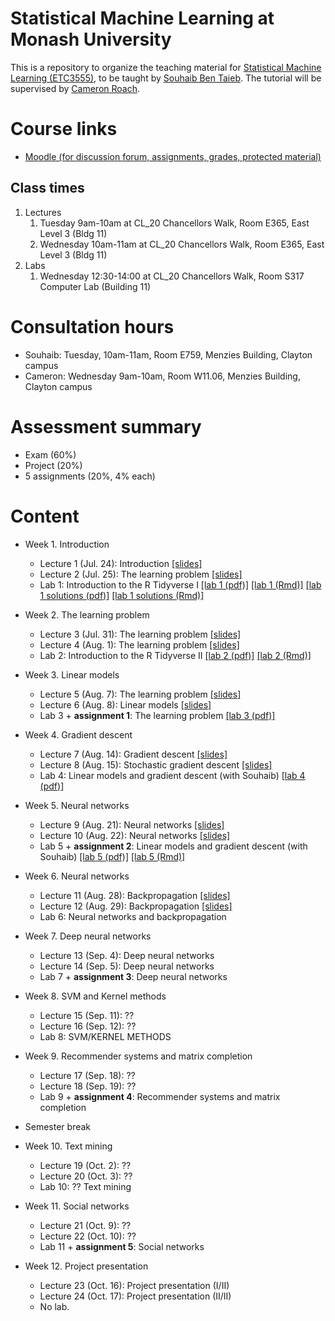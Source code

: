 # Statistical Machine Learning at Monash University
This is a repository to organize the teaching material for [Statistical Machine Learning (ETC3555)](http://www.monash.edu/pubs/2018handbooks/units/ETC3555.html), to be taught by [Souhaib Ben Taieb](http://www.souhaib-bentaieb.com). The tutorial will be supervised by [Cameron Roach](https://www.linkedin.com/in/cameron-roach-00873b69/).

# Course links

- [Moodle (for discussion forum, assignments, grades, protected material)](https://moodle.vle.monash.edu/course/view.php?id=45443)

## Class times
1. Lectures
	1. Tuesday 9am-10am at CL_20 Chancellors Walk, Room E365, East Level 3 (Bldg 11)
	2. Wednesday 10am-11am at CL_20 Chancellors Walk, Room E365, East Level 3 (Bldg 11)
2. Labs
	1. Wednesday 12:30-14:00 at CL_20 Chancellors Walk, Room S317 Computer Lab (Building 11)

	
# Consultation hours

- Souhaib: Tuesday, 10am-11am, Room E759, Menzies Building, Clayton campus
- Cameron: Wednesday 9am-10am, Room W11.06, Menzies Building, Clayton campus

# Assessment summary

- Exam (60%)
- Project (20%)
- 5 assignments (20%, 4% each)


# Content

- Week 1. Introduction 
	- Lecture 1 (Jul. 24): Introduction [[slides]](lectures/week1/introduction.pdf)
	- Lecture 2 (Jul. 25): The learning problem [[slides]](lectures/week1/learning.pdf)
	- Lab 1: Introduction to the R Tidyverse I [[lab 1 (pdf)]](labs/lab01/lab01.pdf) [[lab 1 (Rmd)]](labs/lab01/lab01.Rmd) [[lab 1 solutions (pdf)]](labs/lab01/lab01-solutions.pdf) [[lab 1 solutions (Rmd)]](labs/lab01/lab01-solutions.Rmd) 

	
- Week 2. The learning problem
	- Lecture 3 (Jul. 31): The learning problem [[slides]](lectures/week2/feasability1.pdf)
	- Lecture 4 (Aug. 1): The learning problem [[slides]](lectures/week2/feasability2.pdf)
	- Lab 2: Introduction to the R Tidyverse II [[lab 2 (pdf)]](labs/lab02/lab02.pdf) [[lab 2 (Rmd)]](labs/lab02/lab02.Rmd)


- Week 3.  Linear models
	- Lecture 5 (Aug. 7): The learning problem [[slides]](lectures/week2/feasability2.pdf)
	- Lecture 6 (Aug. 8): Linear models [[slides]](lectures/week3/linear.pdf)
	- Lab 3 + **assignment 1**: The learning problem [[lab 3 (pdf)]](labs/lab03/lab03.pdf)
	
- Week 4. Gradient descent
	- Lecture 7 (Aug. 14): Gradient descent [[slides]](lectures/week4/gradient-descent.pdf)
	- Lecture 8 (Aug. 15): Stochastic gradient descent [[slides]](lectures/week4/gradient-descent.pdf)
	- Lab 4: Linear models and gradient descent (with Souhaib) [[lab 4 (pdf)]](labs/lab04/lab04.pdf)

	
- Week 5. Neural networks
	- Lecture 9 (Aug. 21): Neural networks [[slides]](lectures/week5/neural-networks.pdf)
	- Lecture 10 (Aug. 22): Neural networks	 [[slides]](lectures/week5/neural-networks.pdf)
	- Lab 5 + **assignment 2**: Linear models and gradient descent (with Souhaib)	[[lab 5 (pdf)]](labs/lab05/lab05.pdf) [[lab 5 (Rmd)]](labs/lab05/lab05nofig.Rmd)
		
- Week 6. Neural networks
	- Lecture 11 (Aug. 28): Backpropagation  [[slides]](lectures/week6/neural-networks2.pdf)
	- Lecture 12 (Aug. 29): Backpropagation  [[slides]](lectures/week6/neural-networks2.pdf)
	- Lab 6: Neural networks and backpropagation
	
- Week 7. Deep neural networks
	- Lecture 13 (Sep. 4): Deep neural networks
	- Lecture 14 (Sep. 5):  Deep neural networks
	- Lab 7 + **assignment 3**: Deep neural networks

	
- Week 8. SVM and Kernel methods
	- Lecture 15 (Sep. 11): ??
	- Lecture 16 (Sep. 12): ?? 
	- Lab 8: SVM/KERNEL METHODS
	
	
- Week 9. Recommender systems and matrix completion
	- Lecture 17 (Sep. 18): ??
	- Lecture 18 (Sep. 19): ?? 
	- Lab 9 + **assignment 4**: Recommender systems and matrix completion


- Semester break

- Week 10.  Text mining
	- Lecture 19 (Oct. 2): ??
	- Lecture 20 (Oct. 3):  ??
	- Lab 10:   ??  Text mining
	
	
- Week 11. Social networks
	- Lecture 21 (Oct. 9): ??
	-  Lecture 22 (Oct. 10): ??
	- Lab 11 + **assignment 5**: Social networks
	
	
- Week 12. Project presentation
	- Lecture 23 (Oct. 16): Project presentation (I/II)
	- Lecture 24 (Oct. 17): Project presentation (II/II)
	- No lab.



	
